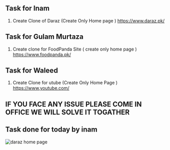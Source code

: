 
## Task for Inam
1. Create Clone of Daraz (Create Only Home page ) https://www.daraz.pk/

## Task for Gulam Murtaza
1. Create clone for FoodPanda Site ( create only home page ) https://www.foodpanda.pk/

## Task for Waleed 
1. Create Clone for utube (Create Only Home Page ) https://www.youtube.com/



## IF YOU FACE ANY ISSUE PLEASE COME IN OFFICE WE WILL SOLVE IT TOGATHER 

## Task done for today by inam
![daraz home page](../Output/full%20page.png)


[def]: ../Output/full%20page.png